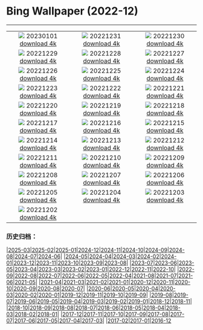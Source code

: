 # Bing Wallpaper (2022-12)
**************
| | | |
| :----: | :----: | :----: |
| ![](https://www.bing.com/th?id=OHR.SydneyNYE_EN-GB8296265724_1920x1080.jpg) 20230101 [download 4k](https://www.bing.com/th?id=OHR.SydneyNYE_EN-GB8296265724_UHD.jpg) | ![](https://www.bing.com/th?id=OHR.ChalkRock_EN-GB6796672123_1920x1080.jpg) 20221231 [download 4k](https://www.bing.com/th?id=OHR.ChalkRock_EN-GB6796672123_UHD.jpg) | ![](https://www.bing.com/th?id=OHR.ButterflyEffect_EN-GB3741466471_1920x1080.jpg) 20221230 [download 4k](https://www.bing.com/th?id=OHR.ButterflyEffect_EN-GB3741466471_UHD.jpg) |
| ![](https://www.bing.com/th?id=OHR.ChiesaBianca_EN-GB3341372552_1920x1080.jpg) 20221229 [download 4k](https://www.bing.com/th?id=OHR.ChiesaBianca_EN-GB3341372552_UHD.jpg) | ![](https://www.bing.com/th?id=OHR.BlueLagoon_EN-GB2939660477_1920x1080.jpg) 20221228 [download 4k](https://www.bing.com/th?id=OHR.BlueLagoon_EN-GB2939660477_UHD.jpg) | ![](https://www.bing.com/th?id=OHR.BeverleyWestwood_EN-GB2336172249_1920x1080.jpg) 20221227 [download 4k](https://www.bing.com/th?id=OHR.BeverleyWestwood_EN-GB2336172249_UHD.jpg) |
| ![](https://www.bing.com/th?id=OHR.ChristmasSouvenir_EN-GB1989266038_1920x1080.jpg) 20221226 [download 4k](https://www.bing.com/th?id=OHR.ChristmasSouvenir_EN-GB1989266038_UHD.jpg) | ![](https://www.bing.com/th?id=OHR.AmalgaTree_EN-GB1599916191_1920x1080.jpg) 20221225 [download 4k](https://www.bing.com/th?id=OHR.AmalgaTree_EN-GB1599916191_UHD.jpg) | ![](https://www.bing.com/th?id=OHR.GlosCathedral_EN-GB0509277157_1920x1080.jpg) 20221224 [download 4k](https://www.bing.com/th?id=OHR.GlosCathedral_EN-GB0509277157_UHD.jpg) |
| ![](https://www.bing.com/th?id=OHR.TreeGaleriesLafayette_EN-GB0145665850_1920x1080.jpg) 20221223 [download 4k](https://www.bing.com/th?id=OHR.TreeGaleriesLafayette_EN-GB0145665850_UHD.jpg) | ![](https://www.bing.com/th?id=OHR.SolarHalo_EN-GB9073490460_1920x1080.jpg) 20221222 [download 4k](https://www.bing.com/th?id=OHR.SolarHalo_EN-GB9073490460_UHD.jpg) | ![](https://www.bing.com/th?id=OHR.PalaceBelvedere_EN-GB7206856723_1920x1080.jpg) 20221221 [download 4k](https://www.bing.com/th?id=OHR.PalaceBelvedere_EN-GB7206856723_UHD.jpg) |
| ![](https://www.bing.com/th?id=OHR.WinterberryBush_EN-GB5414181356_1920x1080.jpg) 20221220 [download 4k](https://www.bing.com/th?id=OHR.WinterberryBush_EN-GB5414181356_UHD.jpg) | ![](https://www.bing.com/th?id=OHR.SanMartinoVillage_EN-GB5026758515_1920x1080.jpg) 20221219 [download 4k](https://www.bing.com/th?id=OHR.SanMartinoVillage_EN-GB5026758515_UHD.jpg) | ![](https://www.bing.com/th?id=OHR.GlacierGoats_EN-GB4902288546_1920x1080.jpg) 20221218 [download 4k](https://www.bing.com/th?id=OHR.GlacierGoats_EN-GB4902288546_UHD.jpg) |
| ![](https://www.bing.com/th?id=OHR.LudlowLights_EN-GB4493176055_1920x1080.jpg) 20221217 [download 4k](https://www.bing.com/th?id=OHR.LudlowLights_EN-GB4493176055_UHD.jpg) | ![](https://www.bing.com/th?id=OHR.Borovets_EN-GB0569588044_1920x1080.jpg) 20221216 [download 4k](https://www.bing.com/th?id=OHR.Borovets_EN-GB0569588044_UHD.jpg) | ![](https://www.bing.com/th?id=OHR.BackTor_EN-GB0185383475_1920x1080.jpg) 20221215 [download 4k](https://www.bing.com/th?id=OHR.BackTor_EN-GB0185383475_UHD.jpg) |
| ![](https://www.bing.com/th?id=OHR.InstagramHallstatt_EN-GB9978566680_1920x1080.jpg) 20221214 [download 4k](https://www.bing.com/th?id=OHR.InstagramHallstatt_EN-GB9978566680_UHD.jpg) | ![](https://www.bing.com/th?id=OHR.PoinsettiaDay_EN-GB8181050190_1920x1080.jpg) 20221213 [download 4k](https://www.bing.com/th?id=OHR.PoinsettiaDay_EN-GB8181050190_UHD.jpg) | ![](https://www.bing.com/th?id=OHR.BuchsteinRossstein_EN-GB7410420245_1920x1080.jpg) 20221212 [download 4k](https://www.bing.com/th?id=OHR.BuchsteinRossstein_EN-GB7410420245_UHD.jpg) |
| ![](https://www.bing.com/th?id=OHR.SaltDesert_EN-GB6912515718_1920x1080.jpg) 20221211 [download 4k](https://www.bing.com/th?id=OHR.SaltDesert_EN-GB6912515718_UHD.jpg) | ![](https://www.bing.com/th?id=OHR.NorwayMuskox_EN-GB6474528778_1920x1080.jpg) 20221210 [download 4k](https://www.bing.com/th?id=OHR.NorwayMuskox_EN-GB6474528778_UHD.jpg) | ![](https://www.bing.com/th?id=OHR.FlorenceAerial_EN-GB5616651658_1920x1080.jpg) 20221209 [download 4k](https://www.bing.com/th?id=OHR.FlorenceAerial_EN-GB5616651658_UHD.jpg) |
| ![](https://www.bing.com/th?id=OHR.TangleCreekFalls_EN-GB2799654699_1920x1080.jpg) 20221208 [download 4k](https://www.bing.com/th?id=OHR.TangleCreekFalls_EN-GB2799654699_UHD.jpg) | ![](https://www.bing.com/th?id=OHR.BraidedRiverDelta_EN-GB0717013099_1920x1080.jpg) 20221207 [download 4k](https://www.bing.com/th?id=OHR.BraidedRiverDelta_EN-GB0717013099_UHD.jpg) | ![](https://www.bing.com/th?id=OHR.StNick_EN-GB0181272759_1920x1080.jpg) 20221206 [download 4k](https://www.bing.com/th?id=OHR.StNick_EN-GB0181272759_UHD.jpg) |
| ![](https://www.bing.com/th?id=OHR.KilimanjaroElephants_EN-GB9864258705_1920x1080.jpg) 20221205 [download 4k](https://www.bing.com/th?id=OHR.KilimanjaroElephants_EN-GB9864258705_UHD.jpg) | ![](https://www.bing.com/th?id=OHR.TurenneSunrise_EN-GB9248395260_1920x1080.jpg) 20221204 [download 4k](https://www.bing.com/th?id=OHR.TurenneSunrise_EN-GB9248395260_UHD.jpg) | ![](https://www.bing.com/th?id=OHR.WistmansWood_EN-GB8731149611_1920x1080.jpg) 20221203 [download 4k](https://www.bing.com/th?id=OHR.WistmansWood_EN-GB8731149611_UHD.jpg) |
| ![](https://www.bing.com/th?id=OHR.AntarcticaDay_EN-GB3896097979_1920x1080.jpg) 20221202 [download 4k](https://www.bing.com/th?id=OHR.AntarcticaDay_EN-GB3896097979_UHD.jpg) |  |  |

### 历史归档：

|[2025-03](/2025-03/2025-03.md)|[2025-02](/2025-02/2025-02.md)|[2025-01](/2025-01/2025-01.md)|[2024-12](/2024-12/2024-12.md)|[2024-11](/2024-11/2024-11.md)|[2024-10](/2024-10/2024-10.md)|[2024-09](/2024-09/2024-09.md)|[2024-08](/2024-08/2024-08.md)|[2024-07](/2024-07/2024-07.md)|[2024-06](/2024-06/2024-06.md)|
|[2024-05](/2024-05/2024-05.md)|[2024-04](/2024-04/2024-04.md)|[2024-03](/2024-03/2024-03.md)|[2024-02](/2024-02/2024-02.md)|[2024-01](/2024-01/2024-01.md)|[2023-12](/2023-12/2023-12.md)|[2023-11](/2023-11/2023-11.md)|[2023-10](/2023-10/2023-10.md)|[2023-09](/2023-09/2023-09.md)|[2023-08](/2023-08/2023-08.md)|
|[2023-07](/2023-07/2023-07.md)|[2023-06](/2023-06/2023-06.md)|[2023-05](/2023-05/2023-05.md)|[2023-04](/2023-04/2023-04.md)|[2023-03](/2023-03/2023-03.md)|[2023-02](/2023-02/2023-02.md)|[2023-01](/2023-01/2023-01.md)|[2022-12](/2022-12/2022-12.md)|[2022-11](/2022-11/2022-11.md)|[2022-10](/2022-10/2022-10.md)|
|[2022-09](/2022-09/2022-09.md)|[2022-08](/2022-08/2022-08.md)|[2022-07](/2022-07/2022-07.md)|[2022-06](/2022-06/2022-06.md)|[2022-05](/2022-05/2022-05.md)|[2022-04](/2022-04/2022-04.md)|[2021-08](/2021-08/2021-08.md)|[2021-07](/2021-07/2021-07.md)|[2021-06](/2021-06/2021-06.md)|[2021-05](/2021-05/2021-05.md)|
|[2021-04](/2021-04/2021-04.md)|[2021-03](/2021-03/2021-03.md)|[2021-02](/2021-02/2021-02.md)|[2021-01](/2021-01/2021-01.md)|[2020-12](/2020-12/2020-12.md)|[2020-11](/2020-11/2020-11.md)|[2020-10](/2020-10/2020-10.md)|[2020-09](/2020-09/2020-09.md)|[2020-08](/2020-08/2020-08.md)|[2020-07](/2020-07/2020-07.md)|
|[2020-06](/2020-06/2020-06.md)|[2020-05](/2020-05/2020-05.md)|[2020-04](/2020-04/2020-04.md)|[2020-03](/2020-03/2020-03.md)|[2020-02](/2020-02/2020-02.md)|[2020-01](/2020-01/2020-01.md)|[2019-12](/2019-12/2019-12.md)|[2019-11](/2019-11/2019-11.md)|[2019-10](/2019-10/2019-10.md)|[2019-09](/2019-09/2019-09.md)|
|[2019-08](/2019-08/2019-08.md)|[2019-07](/2019-07/2019-07.md)|[2019-06](/2019-06/2019-06.md)|[2019-05](/2019-05/2019-05.md)|[2019-04](/2019-04/2019-04.md)|[2019-03](/2019-03/2019-03.md)|[2019-02](/2019-02/2019-02.md)|[2019-01](/2019-01/2019-01.md)|[2018-12](/2018-12/2018-12.md)|[2018-11](/2018-11/2018-11.md)|
|[2018-10](/2018-10/2018-10.md)|[2018-09](/2018-09/2018-09.md)|[2018-08](/2018-08/2018-08.md)|[2018-07](/2018-07/2018-07.md)|[2018-06](/2018-06/2018-06.md)|[2018-05](/2018-05/2018-05.md)|[2018-04](/2018-04/2018-04.md)|[2018-03](/2018-03/2018-03.md)|[2018-02](/2018-02/2018-02.md)|[2018-01](/2018-01/2018-01.md)|
|[2017-12](/2017-12/2017-12.md)|[2017-11](/2017-11/2017-11.md)|[2017-10](/2017-10/2017-10.md)|[2017-09](/2017-09/2017-09.md)|[2017-08](/2017-08/2017-08.md)|[2017-07](/2017-07/2017-07.md)|[2017-06](/2017-06/2017-06.md)|[2017-05](/2017-05/2017-05.md)|[2017-04](/2017-04/2017-04.md)|[2017-03](/2017-03/2017-03.md)|
|[2017-02](/2017-02/2017-02.md)|[2017-01](/2017-01/2017-01.md)|[2016-12](/2016-12/2016-12.md)
